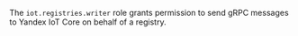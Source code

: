 The `iot.registries.writer` role grants permission to send gRPC messages to Yandex IoT Core on behalf of a registry.